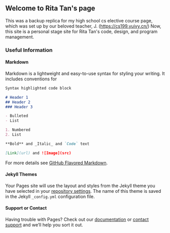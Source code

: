 ## Welcome to Rita Tan's page
This was a backup replica for my high school cs elective course page, which was set up by our beloved teacher, J. (https://cs199.yuivy.cn/)
Now, this site is a personal stage site for Rita Tan's code, design, and program management.

### Useful Information
#### Markdown

Markdown is a lightweight and easy-to-use syntax for styling your writing. It includes conventions for

```markdown
Syntax highlighted code block

# Header 1
## Header 2
### Header 3

- Bulleted
- List

1. Numbered
2. List

**Bold** and _Italic_ and `Code` text

[Link](url) and ![Image](src)
```

For more details see [GitHub Flavored Markdown](https://guides.github.com/features/mastering-markdown/).

#### Jekyll Themes

Your Pages site will use the layout and styles from the Jekyll theme you have selected in your [repository settings](https://github.com/RitaHT/RitaHT.github.io/settings). The name of this theme is saved in the Jekyll `_config.yml` configuration file.

#### Support or Contact

Having trouble with Pages? Check out our [documentation](https://help.github.com/categories/github-pages-basics/) or [contact support](https://github.com/contact) and we’ll help you sort it out.
